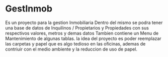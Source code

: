 # GestInmob
Es un proyecto para la gestion Inmobiliaria
Dentro del mismo se podra tener una base de datos de Inquilinos / Propietarios y Propiedades con sus respectivos valores, metros y demas datos
Tambien contiene un Menu de Mantenimiento de algunas tablas.
la idea del proyecto es poder reemplazar las carpetas y papel que es algo tedioso en las oficinas, ademas de contriuir con el medio ambiente y la reduccion de uso de papel.

